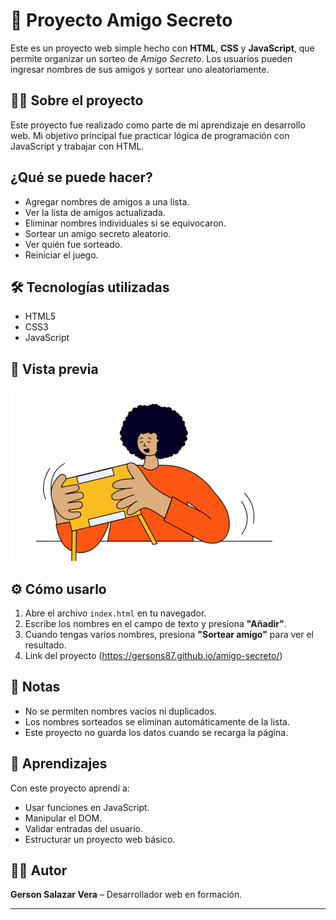 # 🎁 Proyecto Amigo Secreto

Este es un proyecto web simple hecho con **HTML**, **CSS** y **JavaScript**, que permite organizar un sorteo de *Amigo Secreto*. 
Los usuarios pueden ingresar nombres de sus amigos y sortear uno aleatoriamente.

## 👨‍💻 Sobre el proyecto

Este proyecto fue realizado como parte de mi aprendizaje en desarrollo web. 
Mi objetivo principal fue practicar lógica de programación con JavaScript y trabajar con HTML.

## ¿Qué se puede hacer?

- Agregar nombres de amigos a una lista.
- Ver la lista de amigos actualizada.
- Eliminar nombres individuales si se equivocaron.
- Sortear un amigo secreto aleatorio.
- Ver quién fue sorteado.
- Reiniciar el juego.

## 🛠️ Tecnologías utilizadas

- HTML5
- CSS3
- JavaScript

## 📸 Vista previa

![Vista previa del proyecto](assets/amigo-secreto.png)


## ⚙️ Cómo usarlo

1. Abre el archivo `index.html` en tu navegador.
2. Escribe los nombres en el campo de texto y presiona **"Añadir"**.
3. Cuando tengas varios nombres, presiona **"Sortear amigo"** para ver el resultado.
4. Link del proyecto (https://gersons87.github.io/amigo-secreto/)

## 📌 Notas

- No se permiten nombres vacíos ni duplicados.
- Los nombres sorteados se eliminan automáticamente de la lista.
- Este proyecto no guarda los datos cuando se recarga la página.

## 📖 Aprendizajes

Con este proyecto aprendí a:
- Usar funciones en JavaScript.
- Manipular el DOM.
- Validar entradas del usuario.
- Estructurar un proyecto web básico.

## 👨‍🎓 Autor

**Gerson Salazar Vera** – Desarrollador web en formación.

---




